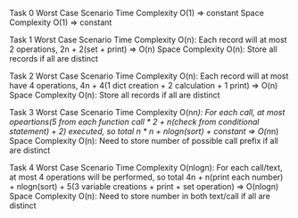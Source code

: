 Task 0
Worst Case Scenario
Time Complexity O(1) => constant 
Space Complexity O(1) => constant

Task 1
Worst Case Scenario
Time Complexity O(n): Each record will at most 2 operations, 2n + 2(set + print) => O(n)
Space Complexity O(n): Store all records if all are distinct

Task 2
Worst Case Scenario
Time Complexity O(n): Each record will at most have 4 operations, 4n + 4(1 dict creation + 2 calculation + 1 print) => O(n)
Space Complexity O(n): Store all records if all are distinct

Task 3
Worst Case Scenario
Time Complexity O(n*n): For each call, at most opeartions(5 from each function call * 2 + n(check from conditional statement) + 2) executed, so total n * n + nlogn(sort) + constant => O(n*n)
Space Complexity O(n): Need to store number of possible call prefix if all are distinct

Task 4
Worst Case Scenario
Time Complexity O(nlogn): For each call/text, at most 4 operations will be performed, so total 4n + n(print each number) + nlogn(sort) + 5(3 variable creations + print + set operation) => O(nlogn)
Space Complexity O(n): Need to store number in both text/call if all are distinct 
